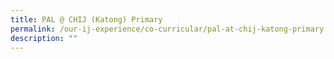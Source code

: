 ```yaml
---
title: PAL @ CHIJ (Katong) Primary
permalink: /our-ij-experience/co-curricular/pal-at-chij-katong-primary
description: ""
---
```

